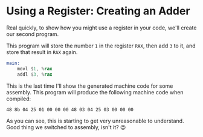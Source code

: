 # Using a Register: Creating an Adder

Real quickly, to show how you might use a register in your code, we'll create our second program.

This program will store the number `1` in the register `RAX`, then add `3` to it, and store that result in `RAX` again.

```asm
main:
    movl $1, %rax
    addl $3, %rax
```

This is the last time I'll show the generated machine code for some assembly. This program will produce the following machine code when compiled:

```
48 8b 04 25 01 00 00 00 48 03 04 25 03 00 00 00
```

As you can see, this is starting to get very unreasonable to understand. Good thing we switched to assembly, isn't it? 😉